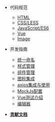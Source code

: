 - 代码规范
    - [HTML](style/html)
    - [CSS/LESS](style/less)
    - [JavaScript/ES6](style/es6)
    - [Vue](style/vue)
    - [Image](style/image)

- 开发指南
    - [统一命名](doc/naming)
    - [样式管理](doc/css)
    - [组件管理](doc/components)
    - [图标集成](doc/icon)
    - [axios集成与使用](doc/axios)
    - [MockJs配置](doc/mockjs)
    - [Vue测试介绍](doc/vue-test)
    - [编辑器](doc/editor)

- [**贡献文档**](contribution)
